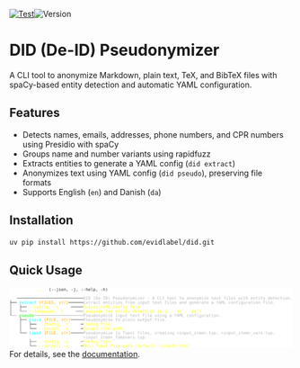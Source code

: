 [![Test](https://github.com/evidlabel/did/actions/workflows/pytest.yaml/badge.svg)](https://github.com/evidlabel/did/actions/workflows/pytest.yml)![Version](https://img.shields.io/github/v/release/evidlabel/did)

# DID (De-ID) Pseudonymizer

A CLI tool to anonymize Markdown, plain text, TeX, and BibTeX files with spaCy-based entity detection and automatic YAML configuration.

## Features
- Detects names, emails, addresses, phone numbers, and CPR numbers using Presidio with spaCy
- Groups name and number variants using rapidfuzz
- Extracts entities to generate a YAML config (`did extract`)
- Anonymizes text using YAML config (`did pseudo`), preserving file formats
- Supports English (`en`) and Danish (`da`)

## Installation
```bash
uv pip install https://github.com/evidlabel/did.git
```

## Quick Usage

![help](docs/assets/help.svg)
For details, see the [documentation](docs/index.md).
